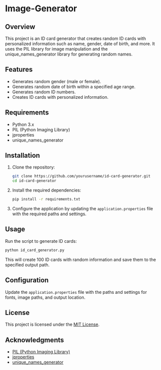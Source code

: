 # Image-Generator

## Overview
This project is an ID card generator that creates random ID cards with personalized information such as name, gender, date of birth, and more. It uses the PIL library for image manipulation and the unique_names_generator library for generating random names.

## Features
- Generates random gender (male or female).
- Generates random date of birth within a specified age range.
- Generates random ID numbers.
- Creates ID cards with personalized information.

## Requirements
- Python 3.x
- PIL (Python Imaging Library)
- jproperties
- unique_names_generator

## Installation
1. Clone the repository:

    ```bash
    git clone https://github.com/yourusername/id-card-generator.git
    cd id-card-generator
    ```

2. Install the required dependencies:

    ```bash
    pip install -r requirements.txt
    ```

3. Configure the application by updating the `application.properties` file with the required paths and settings.

## Usage
Run the script to generate ID cards:

```bash
python id_card_generator.py
```
This will create 100 ID cards with random information and save them to the specified output path.

## Configuration
Update the `application.properties` file with the paths and settings for fonts, image paths, and output location.

## License
This project is licensed under the [MIT License](LICENSE).

## Acknowledgments
- [PIL (Python Imaging Library)](https://pillow.readthedocs.io/en/stable/)
- [jproperties](https://pypi.org/project/jproperties/)
- [unique_names_generator](https://pypi.org/project/unique-names-generator/)
